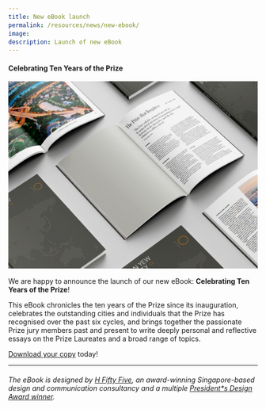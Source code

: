 ```yaml
---
title: New eBook launch
permalink: /resources/news/new-ebook/
image: 
description: Launch of new eBook 
---
```


#### **Celebrating Ten Years of the Prize**

![Celebrating Ten Years of the Prize](/images/features/2022/lky-book.jpg/)

We are happy to announce the launch of our new eBook: **Celebrating Ten Years of the Prize**! 

This eBook chronicles the ten years of the Prize since its inauguration, celebrates the outstanding cities and individuals that the Prize has recognised over the past six cycles, and brings together the passionate Prize jury members past and present to write deeply personal and reflective essays on the Prize Laureates and a broad range of topics. 

[Download your copy](/documents/Celebrating-Ten-Years-of-the-Prize.pdf) today! 

---

###### The eBook is designed by [H Fifty Five](https://www.h55studio.com), an award-winning Singapore-based design and communication consultancy and a multiple [President*s Design Award winner](https://pda.designsingapore.org/presidents-design-award/award-recipients/2012/hanson-ho.html). 


